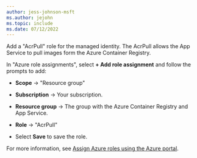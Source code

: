 ```yaml
---
author: jess-johnson-msft
ms.author: jejohn
ms.topic: include
ms.date: 07/12/2022
---
```


Add a "AcrPull" role for the managed identity. The AcrPull allows the App Service to pull images form the Azure Container Registry. 

In "Azure role assignments", select **+ Add role assignment** and follow the prompts to add:

* **Scope** &rarr; "Resource group"
* **Subscription** &rarr; Your subscription.
* **Resource group** &rarr; The group with the Azure Container Registry and App Service.
* **Role** &rarr; "AcrPull"

* Select **Save** to save the role.
 
For more information, see [Assign Azure roles using the Azure portal](/azure/role-based-access-control/role-assignments-portal).
